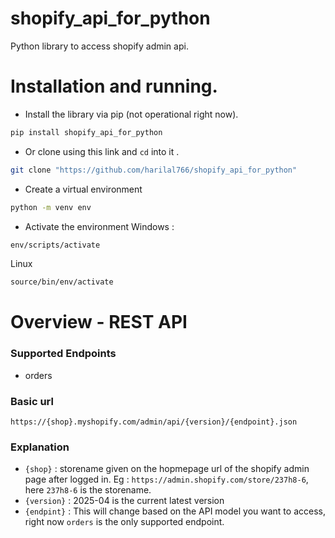 # shopify_api_for_python
Python library to access shopify admin api.

# Installation and running.

- Install the library via pip (not operational right now).
```bash
pip install shopify_api_for_python
``` 
- Or clone using this link and `cd` into it .
```bash
git clone "https://github.com/harilal766/shopify_api_for_python"
```
- Create a virtual environment
```bash
python -m venv env
```
- Activate the environment
Windows :
```bash
env/scripts/activate
```
Linux
```bash
source/bin/env/activate
```

# Overview - REST API

### Supported Endpoints
- orders

### Basic url 
```https://{shop}.myshopify.com/admin/api/{version}/{endpoint}.json```

### Explanation
- `{shop}` : storename given on the hopmepage url of the shopify admin page after logged in.
    Eg : `https://admin.shopify.com/store/237h8-6`, here `237h8-6` is the storename.
- `{version}` : 2025-04 is the current latest version
- `{endpint}` : This will change based on the API model you want to access, right now `orders` is the only supported endpoint.
